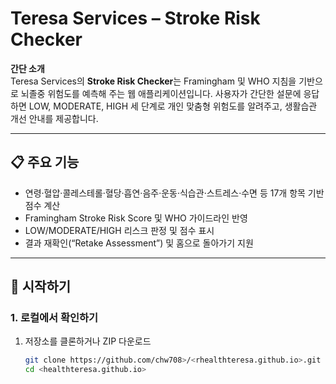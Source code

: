 # Teresa Services – Stroke Risk Checker

**간단 소개**  
Teresa Services의 **Stroke Risk Checker**는 Framingham 및 WHO 지침을 기반으로 뇌졸중 위험도를 예측해 주는 웹 애플리케이션입니다. 사용자가 간단한 설문에 응답하면 LOW, MODERATE, HIGH 세 단계로 개인 맞춤형 위험도를 알려주고, 생활습관 개선 안내를 제공합니다.

---

## 📋 주요 기능
- 연령·혈압·콜레스테롤·혈당·흡연·음주·운동·식습관·스트레스·수면 등 17개 항목 기반 점수 계산  
- Framingham Stroke Risk Score 및 WHO 가이드라인 반영  
- LOW/​MODERATE/​HIGH 리스크 판정 및 점수 표시  
- 결과 재확인(“Retake Assessment”) 및 홈으로 돌아가기 지원

---

## 🚀 시작하기

### 1. 로컬에서 확인하기
1. 저장소를 클론하거나 ZIP 다운로드  
   ```bash
   git clone https://github.com/chw708>/<rhealthteresa.github.io>.git
   cd <healthteresa.github.io>
